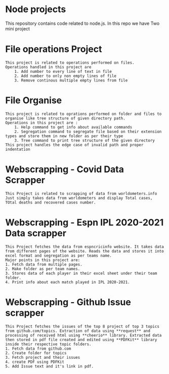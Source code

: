 ﻿# Node projects
This repository contains code related to node.js.
In this repo we have Two mini project 
# File operations Project
    This project is related to operations performed on files.
    Operations handled in this project are 
        1. Add number to every line of text in file
        2. Add number to only non empty lines of file
        3. Remove continous multiple empty lines from file

# File Organise
    This project is related to oprations performed on folder and files to organise like tree structure of given directory path.
    Operations in this project are :
        1. Help command to get info about available commands
        2. Segregation command to segregate file based on their extension types and store them in new folder as per their type
        3. Tree command to print tree structure of the given directory
    This project handles the edge case of invalid path and proper indentation 
    
# Webscrapping - Covid Data Scrapper
    This Project is related to scrapping of data from worldometers.info 
    Just simply takes data from worldometers and display Total cases, TOtal deaths and recovered cases number.
   
# Webscrapping - Espn IPL 2020-2021 Data scrapper
    This Project fetches the data from espncricinfo website. It takes data from different pages of the website. Reads the data and stores it into excel format and segregation as per teams name.
    Major points in this project are:
    1. Fetch data from multiple pages.
    2. Make folder as per team names.
    3. Stores data of each player in their excel sheet under their team folder.
    4. Print info about each match played in IPL 2020-2021.
# Webscrapping - Github Issue scrapper
    This Project fetches the issues of the top 8 project of top 3 topics from github.com/topics. Extraction of data using **request** and processing of received html using **cheerio** library. Extracted data then stored in pdf file created and edited using **PDFKit** library inside their respective topic folders.
    1. Fetch data from github.com
    2. Create folder for topics 
    3. Fetch project and their issues 
    4. create PDF using PDFKit
    5. Add Issue text and it's link in pdf.
